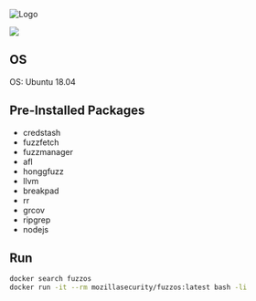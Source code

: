 ![Logo](https://github.com/posidron/posidron.github.io/raw/master/static/images/fuzzos.png)

[![](https://images.microbadger.com/badges/image/mozillasecurity/fuzzos.svg)](https://microbadger.com/images/mozillasecurity/fuzzos "Get your own image badge on microbadger.com")

## OS

OS: Ubuntu 18.04

## Pre-Installed Packages

- credstash
- fuzzfetch
- fuzzmanager
- afl
- honggfuzz
- llvm
- breakpad
- rr
- grcov
- ripgrep
- nodejs


## Run

```bash
docker search fuzzos
docker run -it --rm mozillasecurity/fuzzos:latest bash -li
```
